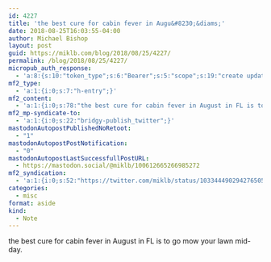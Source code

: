 ```yaml
---
id: 4227
title: 'the best cure for cabin fever in Augu&#8230;&diams;'
date: 2018-08-25T16:03:55-04:00
author: Michael Bishop
layout: post
guid: https://miklb.com/blog/2018/08/25/4227/
permalink: /blog/2018/08/25/4227/
micropub_auth_response:
  - 'a:8:{s:10:"token_type";s:6:"Bearer";s:5:"scope";s:19:"create update media";s:2:"me";s:18:"https://miklb.com/";s:9:"issued_by";s:45:"https://miklb.com/wp-json/indieauth/1.0/token";s:9:"client_id";s:21:"https://quill.p3k.io/";s:9:"issued_at";i:1535227424;s:4:"user";i:1;s:13:"last_accessed";i:1535227435;}'
mf2_type:
  - 'a:1:{i:0;s:7:"h-entry";}'
mf2_content:
  - 'a:1:{i:0;s:78:"the best cure for cabin fever in August in FL is to go mow your lawn mid-day. ";}'
mf2_mp-syndicate-to:
  - 'a:1:{i:0;s:22:"bridgy-publish_twitter";}'
mastodonAutopostPublishedNoRetoot:
  - "1"
mastodonAutopostPostNotification:
  - "0"
mastodonAutopostLastSuccessfullPostURL:
  - https://mastodon.social/@miklb/100612665266985272
mf2_syndication:
  - 'a:1:{i:0;s:52:"https://twitter.com/miklb/status/1033444902942765056";}'
categories:
  - misc
format: aside
kind:
  - Note
---
```

<div class="e-content">
the best cure for cabin fever in August in FL is to go mow your lawn mid-day. 
</div>